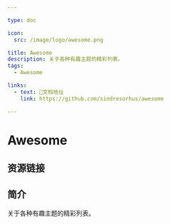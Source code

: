 ```yaml
---

type: doc

icon:
  src: /image/logo/awesome.png

title: Awesome
description: 关于各种有趣主题的精彩列表。
tags:
  - Awesome

links:
  - text: 📖文档地址
    link: https://github.com/sindresorhus/awesome

---
```


<ShowLogo />

# Awesome

<ShowTags />

<ShowBreadcrumb />

## 资源链接

<ShowLinks />

## 简介

关于各种有趣主题的精彩列表。
